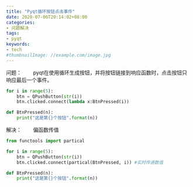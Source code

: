 ```yaml
---
title: "Pyqt循环按钮点击事件"
date: 2020-07-06T20:14:02+08:00
categories:
- 问题解决
tags:
- pyqt
keywords:
- tech
#thumbnailImage: //example.com/image.jpg
---
```


<!--more-->
问题：
　　pyqt在使用循环生成按钮，并将按钮链接到响应函数时，点击按钮只响应最后一个事件。


```python
for i in range(5):
    btn = QPushButton(str(i))
    btn.clicked.connect(lambda x:BtnPressed(i))

def BtnPressed(n):
    print("这是第{}个按钮".format(n))
```

解决：
　　偏函数传值

```python
from functools import partical

for i in range(5):
    btn = QPushButton(str(i))
    btn.clicked.connect(partical(BtnPressed, i)) #实时传递数值

def BtnPressed(n):
    print("这是第{}个按钮".format(n))
```
